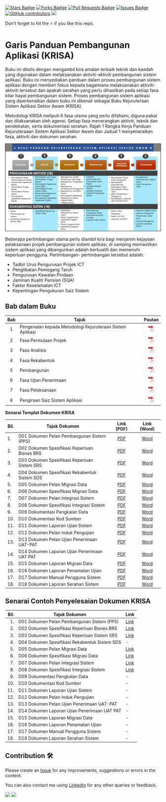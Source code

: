 <a href="https://github.com/drshahizan/software-engineering/stargazers"><img src="https://img.shields.io/github/stars/drshahizan/software-engineering" alt="Stars Badge"/></a>
<a href="https://github.com/drshahizan/software-engineering/network/members"><img src="https://img.shields.io/github/forks/drshahizan/software-engineering" alt="Forks Badge"/></a>
<a href="https://github.com/drshahizan/software-engineering/pulls"><img src="https://img.shields.io/github/issues-pr/drshahizan/software-engineering" alt="Pull Requests Badge"/></a>
<a href="https://github.com/drshahizan/software-engineering"><img src="https://img.shields.io/github/issues/drshahizan/software-engineering" alt="Issues Badge"/></a>
<a href="https://github.com/drshahizan/software-engineering/graphs/contributors"><img alt="GitHub contributors" src="https://img.shields.io/github/contributors/drshahizan/software-engineering?color=2b9348"></a>
![](https://visitor-badge.glitch.me/badge?page_id=drshahizan/software-engineering)

Don't forget to hit the :star: if you like this repo.

# Garis Panduan Pembangunan Aplikasi (KRISA)
Buku ini ditulis dengan mengambil kira amalan terbaik teknik dan kaedah yang digunakan dalam melaksanakan aktiviti-aktiviti pembangunan sistem aplikasi. Buku ini menyediakan panduan dalam proses pembangunan sistem aplikasi dengan memberi fokus kepada bagaimana melaksanakan aktiviti-aktiviti tersebut dan apakah serahan yang perlu dihasilkan pada setiap fasa kitar hayat pembangunan sistem. Proses pembangunan sistem aplikasi yang diperkenalkan dalam buku ini dikenali sebagai Buku Kejuruteraan Sistem Aplikasi Sektor Awam (KRISA).

Metodologi KRISA meliputi 6 fasa utama yang perlu difahami, diguna pakai dan dilaksanakan oleh agensi. Setiap fasa menerangkan aktiviti, teknik dan pendekatan, serta dokumentasi serahan. Rajah 1 Rangka Kerja Panduan Kejuruteraaan Sistem Aplikasi Sektor Awam dan Jadual 1 menyenaraikan fasa, aktiviti dan dokumen serahan.

![Rajah 1: Rangka Kerja Panduan Kejuruteraaan Sistem Aplikasi Sektor Awam](krisa/rajah.png)

Beberapa pertimbangan utama perlu diambil kira bagi menjamin kejayaan pelaksanaan projek pembangunan sistem aplikasi, di samping memastikan sistem aplikasi yang dibangunkan adalah berkualiti dan memenuhi keperluan pengguna. Pertimbangan- pertimbangan tersebut adalah:

- Tadbir Urus Pengurusan Projek ICT
- Penglibatan Pemegang Taruh
- Pengurusan Kawalan Pindaan
- Jaminan Kualiti Perisian (SQA)
- Faktor Keselamatan ICT
- Kepentingan Pengukuran Saiz Sistem

## Bab dalam Buku
| Bab | Tajuk | Pautan |
|:----:|----------------------------|:------:|
| 1 | Pengenalan kepada Metodologi Kejuruteraan Sistem Aplikasi |<a href="krisa/bab1.pdf"><img src="../images/pdf.svg" width="24px" height="24px" ></a>|
| 2 | Fasa Permulaan Projek |<a href="krisa/bab2.pdf"><img src="../images/pdf.svg" width="24px" height="24px" ></a>|
| 3 | Fasa Analisis |<a href="krisa/bab3.pdf"><img src="../images/pdf.svg" width="24px" height="24px" ></a>|
| 4 | Fasa Rekabentuk |<a href="krisa/bab4.pdf"><img src="../images/pdf.svg" width="24px" height="24px" ></a>|
| 5 | Pembangunan |<a href="krisa/bab5.pdf"><img src="../images/pdf.svg" width="24px" height="24px" ></a>|
| 6 | Fasa Ujian Penerimaan |<a href="krisa/bab6.pdf"><img src="../images/pdf.svg" width="24px" height="24px" ></a>|
| 7 | Fasa Pelaksanaan |<a href="krisa/bab7.pdf"><img src="../images/pdf.svg" width="24px" height="24px" ></a>|
| 8 | Pengiraan Saiz Sistem Aplikasi |<a href="krisa/bab8.pdf"><img src="../images/pdf.svg" width="24px" height="24px" ></a>|

**Senarai Templat Dokumen KRISA**

| Bil. | Tajuk Dokumen | Link (PDF) | Link (Word) |
|------|------------------------------|:-------------------------:|:-------------------------:|
| 1.   | D01 Dokumen Pelan Pembangunan Sistem (PPS) | [PDF](/images/pdfdocument/template_pembangunan_sistem/D01_DOKUMEN_PELAN_PEMBANGUNAN_SISTEM_PPS.pdf) | [Word](/images/BC_KRISA_FasaRekabentuk/day3/D01_DOKUMEN_PELAN_PEMBANGUNAN_SISTEM_PPS.docx) |
| 2.   | D02 Dokumen Spesifikasi Keperluan Bisnes BRS | [PDF](/images/pdfdocument/template_pembangunan_sistem/D02_DOKUMEN_SPESIFIKASI_KEPERLUAN_BISNES_BRS.pdf) | [Word](/images/BC_KRISA_FasaRekabentuk/day3/D02_DOKUMEN_SPESIFIKASI_KEPERLUAN_BISNES_BRS.docx) |
| 3.   | D03 Dokumen Spesifikasi Keperluan Sistem SRS | [PDF](/images/pdfdocument/template_pembangunan_sistem/D03_DOKUMEN_SPESIFIKASI_KEPERLUAN_SISTEM_SRS.pdf) | [Word](/images/BC_KRISA_FasaRekabentuk/day3/D03_DOKUMEN_SPESIFIKASI_KEPERLUAN_SISTEM_SRS.docx) |
| 4.   | D04 Dokumen Spesifikasi Rekabentuk Sistem SDS | [PDF](/images/pdfdocument/template_pembangunan_sistem/D04_DOKUMEN_SPESIFIKASI_REKABENTUK_SISTEM_SDS.pdf) | [Word](/images/BC_KRISA_FasaRekabentuk/day3/D04_DOKUMEN_SPESIFIKASI_REKABENTUK_SISTEM_SDS.docx) |
| 5.   | D05 Dokumen Pelan Migrasi Data | [PDF](/images/pdfdocument/template_pembangunan_sistem/D05_DOKUMEN_PELAN_MIGRASI_DATA.pdf) | [Word](/images/BC_KRISA_FasaRekabentuk/day3/D05_DOKUMEN_PELAN_MIGRASI_DATA.docx) |
| 6.   | D06 Dokumen Spesifikasi Migrasi Data | [PDF](/images/pdfdocument/template_pembangunan_sistem/D06_DOKUMEN_SPESIFIKASI_MIGRASI_DATA.pdf) | [Word](/images/BC_KRISA_FasaRekabentuk/day3/D06_DOKUMEN_SPESIFIKASI_MIGRASI_DATA.docx) |
| 7.   | D07 Dokumen Pelan Integrasi Sistem           | [PDF](/images/pdfdocument/template_pembangunan_sistem/D07_DOKUMEN_PELAN_INTEGRASI_SISTEM.pdf) | [Word](/images/BC_KRISA_FasaRekabentuk/day3/D07_DOKUMEN_PELAN_INTEGRASI_SISTEM.docx) |
| 8.   | D08 Dokumen Spesifikasi Integrasi Sistem      | [PDF](/images/pdfdocument/template_pembangunan_sistem/D08_DOKUMEN_SPESIFIKASI_INTEGRASI_SISTEM.pdf) | [Word](/images/BC_KRISA_FasaRekabentuk/day3/D08_DOKUMEN_SPESIFIKASI_INTEGRASI_SISTEM.docx) |
| 9.   | D09 Dokumentasi Pangkalan Data               | [PDF](/images/pdfdocument/template_pembangunan_sistem/D09_DOKUMENTASI_PANGKALAN_DATA.pdf) | [Word](/images/BC_KRISA_FasaRekabentuk/day3/D09_DOKUMENTASI_PANGKALAN_DATA.docx) |
| 10.  | D10 Dokumentasi Kod Sumber                    | [PDF](/images/pdfdocument/template_pembangunan_sistem/D10_DOKUMENTASI_KOD_SUMBER.pdf) | [Word](/images/BC_KRISA_FasaRekabentuk/day3/D10_DOKUMENTASI_KOD_SUMBER.docx) |
| 11.  | D11 Dokumen Laporan Ujian Sistem              | [PDF](/images/pdfdocument/template_pembangunan_sistem/D11_DOKUMEN_LAPORAN_UJIAN_SISTEM.pdf) | [Word](/images/BC_KRISA_FasaRekabentuk/day3/D11_DOKUMEN_LAPORAN_UJIAN_SISTEM.docx) |
| 12.  | D12 Dokumen Pelan Induk Pengujian | [PDF](/images/pdfdocument/template_pembangunan_sistem/D12_DOKUMEN_PELAN_INDUK_PENGUJIAN.pdf) | [Word](/images/BC_KRISA_FasaRekabentuk/day3/D12_DOKUMEN_PELAN_INDUK_PENGUJIAN.docx) |
| 13.  | D13 Dokumen Pelan Ujian Penerimaan UAT-PAT | [PDF](/images/pdfdocument/template_pembangunan_sistem/D13_DOKUMEN_PELAN_UJIAN_PENERIMAAN_UAT-PAT.pdf) | [Word](/images/BC_KRISA_FasaRekabentuk/day3/D13_DOKUMEN_PELAN_UJIAN_PENERIMAAN_UAT-PAT.docx) |
| 14.  | D14 Dokumen Laporan Ujian Penerimaan UAT PAT  | [PDF](/images/pdfdocument/template_pembangunan_sistem/D14_DOKUMEN_LAPORAN_UJIAN_PENERIMAAN_UAT_PAT.pdf) | [Word](/images/BC_KRISA_FasaRekabentuk/day3/D14_DOKUMEN_LAPORAN_UJIAN_PENERIMAAN_UAT_PAT.docx) |
| 15.  | D15 Dokumen Laporan Migrasi Data | [PDF](/images/pdfdocument/template_pembangunan_sistem/D15_DOKUMEN_LAPORAN_MIGRASI_DATA.pdf) | [Word](/images/BC_KRISA_FasaRekabentuk/day3/D15_DOKUMEN_LAPORAN_MIGRASI_DATA.docx)                                                 |
| 16.  | D16 Dokumen Laporan Penamatan Ujian | [PDF](/images/pdfdocument/template_pembangunan_sistem/D16_DOKUMEN_LAPORAN_PENAMATAN_UJIAN.pdf) | [Word](/images/BC_KRISA_FasaRekabentuk/day3/D16_DOKUMEN_LAPORAN_PENAMATAN_UJIAN.docx) |
| 17.  | D17 Dokumen Manual Pengguna Sistem | [PDF](/images/pdfdocument/template_pembangunan_sistem/D17_DOKUMEN_MANUAL_PENGGUNA_SISTEM.pdf) | [Word](/images/BC_KRISA_FasaRekabentuk/day3/D17_DOKUMEN_MANUAL_PENGGUNA_SISTEM.docx) |
| 18.  | D18 Dokumen Laporan Serahan Sistem | [PDF](/images/pdfdocument/template_pembangunan_sistem/D18_DOKUMEN_LAPORAN_SERAHAN_SISTEM.pdf) | [Word](/images/BC_KRISA_FasaRekabentuk/day3/D18_DOKUMEN_LAPORAN_SERAHAN_SISTEM.docx) |


## Senarai Contoh Penyelesaian Dokumen KRISA

| Bil. | Tajuk Dokumen                               | Link                                  |
|-----:|--------------------------------------------|---------------------------------------|
|  1.  | D01 Dokumen Pelan Pembangunan Sistem (PPS)  | [Link](/images/pdfdocument/krisa/ContohPenyelesaian/D01-PELAN_PEMBANGUNAN_SISTEM.pdf) |
|  2.  | D02 Dokumen Spesifikasi Keperluan Bisnes BRS| [Link](/images/pdfdocument/krisa/ContohPenyelesaian/D02-SPESIFIKASI_KEPERLUAN_BISNES.pdf) |
|  3.  | D03 Dokumen Spesifikasi Keperluan Sistem SRS | [Link](/images/pdfdocument/krisa/ContohPenyelesaian/D03-SPESIFIKASI_KEPERLUAN_SISTEM.pdf) |
|  4.  | D04 Dokumen Spesifikasi Rekabentuk Sistem SDS| -                                     |
|  5.  | D05 Dokumen Pelan Migrasi Data              | [Link](/images/pdfdocument/krisa/ContohPenyelesaian/D05_DOKUMEN_PELAN_MIGRASI_DATA.pdf) |
|  6.  | D06 Dokumen Spesifikasi Migrasi Data         | [Link](/images/pdfdocument/krisa/ContohPenyelesaian/D06_DOKUMEN_SPESIFIKASI_MIGRASI_DATA.pdf) |
|  7.  | D07 Dokumen Pelan Integrasi Sistem           | [Link](/images/pdfdocument/krisa/ContohPenyelesaian/D07_DOKUMEN_PELAN_INTEGRASI_SISTEM.pdf) |
|  8.  | D08 Dokumen Spesifikasi Integrasi Sistem     | [Link](/images/pdfdocument/krisa/ContohPenyelesaian/D08_DOKUMEN_SPESIFIKASI_INTEGRASI_SISTEM.pdf) |
|  9.  | D09 Dokumentasi Pangkalan Data               | -                                     |
| 10.  | D10 Dokumentasi Kod Sumber                   | -                                     |
| 11.  | D11 Dokumen Laporan Ujian Sistem             | -                                     |
| 12.  | D12 Dokumen Pelan Induk Pengujian            | -                                     |
| 13.  | D13 Dokumen Pelan Ujian Penerimaan UAT-PAT   | -                                     |
| 14.  | D14 Dokumen Laporan Ujian Penerimaan UAT PAT | -                                     |
| 15.  | D15 Dokumen Laporan Migrasi Data             | -                                     |
| 16.  | D16 Dokumen Laporan Penamatan Ujian          | -                                     |
| 17.  | D17 Dokumen Manual Pengguna Sistem           | -                                     |
| 18.  | D18 Dokumen Laporan Serahan Sistem           | -                                     |


## Contribution 🛠️
Please create an [Issue](https://github.com/drshahizan/software-engineering/issues) for any improvements, suggestions or errors in the content.

You can also contact me using [Linkedin](https://www.linkedin.com/in/drshahizan/) for any other queries or feedback.

![](https://komarev.com/ghpvc/?username=drshahizan&label=Views&color=0e75b6&style=flat)
![](https://hit.yhype.me/github/profile?user_id=81284918)
